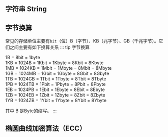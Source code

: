 ## 字符串 String

## 字节换算
常见的存储单位主要有`bit`（位）B（字节）、KB（兆字节）、GB（千兆字节）。它们之间主要有如下换算关系
::: tip  字节换算

1B = 8bit = 1byte   
1KB = 1024B = 1Kbit = 1Kbyte = 8Kbit = 8Kbyte   
1MB = 1024KB = 1Mbit = 1Mbyte = 8Mbit = 8Mbyte  
1GB = 1024MB = 1Gbit = 1Gbyte = 8Gbit = 8Gbyte  
1TB = 1024GB = 1Tbit = 1Tbyte = 8Tbit = 8Tbyte  
1PB = 1024TB = 1Pbit = 1Pbyte = 8Pbit = 8Pbyte  
1EB = 1024PB = 1Ebit = 1Ebyte = 8Ebit = 8Ebyte  
1ZB = 1024EB = 1Zbit = 1Zbyte = 8Zbit = 8Zbyte  
1YB = 1024ZB = 1Ybit = 1Ybyte = 8Ybit = 8Ybyte  

其中 B 是Byte的缩写。
:::


## 椭圆曲线加密算法（ECC）